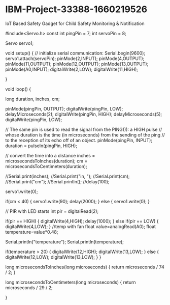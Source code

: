 # IBM-Project-33388-1660219526
IoT Based Safety Gadget for Child Safety Monitoring &amp; Notification

#include<Servo.h> const int pingPin = 7; int servoPin = 8;

Servo servo1;

void setup() { // initialize serial communication: Serial.begin(9600); servo1.attach(servoPin); pinMode(2,INPUT); pinMode(4,OUTPUT); pinMode(11,OUTPUT); pinMode(12,OUTPUT); pinMode(13,OUTPUT); pinMode(A0,INPUT); digitalWrite(2,LOW); digitalWrite(11,HIGH);

}

void loop() {

long duration, inches, cm;

pinMode(pingPin, OUTPUT); digitalWrite(pingPin, LOW); delayMicroseconds(2); digitalWrite(pingPin, HIGH); delayMicroseconds(5); digitalWrite(pingPin, LOW);

// The same pin is used to read the signal from the PING))): a HIGH pulse // whose duration is the time (in microseconds) from the sending of the ping // to the reception of its echo off of an object. pinMode(pingPin, INPUT); duration = pulseIn(pingPin, HIGH);

// convert the time into a distance inches = microsecondsToInches(duration); cm = microsecondsToCentimeters(duration);

//Serial.print(inches); //Serial.print("in, "); //Serial.print(cm); //Serial.print("cm"); //Serial.println(); //delay(100);

servo1.write(0);

if(cm < 40) { servo1.write(90); delay(2000); } else { servo1.write(0); }

// PIR with LED starts int pir = digitalRead(2);

if(pir == HIGH) { digitalWrite(4,HIGH); delay(1000); } else if(pir == LOW) { digitalWrite(4,LOW); } //temp with fan float value=analogRead(A0); float temperature=value*0.48;

Serial.println("temperature"); Serial.println(temperature);

if(temperature > 20) { digitalWrite(12,HIGH); digitalWrite(13,LOW); } else { digitalWrite(12,LOW); digitalWrite(13,LOW); } }

long microsecondsToInches(long microseconds) { return microseconds / 74 / 2; }

long microsecondsToCentimeters(long microseconds) { return microseconds / 29 / 2;

}
